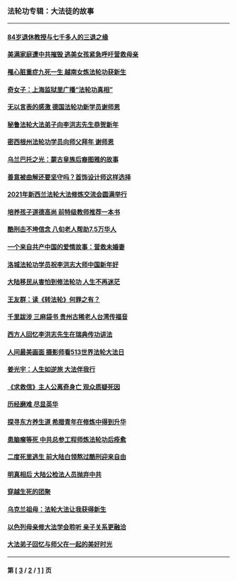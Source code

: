 ### 法轮功专辑：大法徒的故事
---
#### [84岁退休教授与七千多人的三退之缘](../../pages/nf1147481/n13796650.md?11260430) 
#### [美满家庭遭中共摧毁 逃美女孩紧急呼吁营救母亲](../../pages/nf1147481/n13792859.md?11260430) 
#### [罹心脏重症九死一生 越南女炼法轮功获新生](../../pages/nf1147481/n13732766.md?11260430) 
#### [奇女子：上海监狱里广播“法轮功真相”](../../pages/nf1147481/n13726443.md?11260430) 
#### [无以言表的感激 德国法轮功新学员谢师恩](../../pages/nf1147481/n13543790.md?11260430) 
#### [秘鲁法轮大法弟子向李洪志先生恭贺新年](../../pages/nf1147481/n13540182.md?11260430) 
#### [密西根州法轮功学员向师父拜年 谢师恩](../../pages/nf1147481/n13538183.md?11260430) 
#### [乌兰巴托之光：蒙古皇族后裔图雅的故事](../../pages/nf1147481/n13155759.md?11260430) 
#### [善意被曲解还要坚守吗？首饰设计师这样选择](../../pages/nf1147481/n13077575.md?11260430) 
#### [2021年新西兰法轮大法修炼交流会圆满举行](../../pages/nf1147481/n13033149.md?11260430) 
#### [培养孩子道德高尚 前特级教师推荐一本书](../../pages/nf1147481/n12938640.md?11260430) 
#### [酷刑击不垮信念 八旬老人帮助7.5万华人](../../pages/nf1147481/n12880712.md?11260430) 
#### [一个来自共产中国的爱情故事：营救未婚妻](../../pages/nf1147481/n12778386.md?11260430) 
#### [洛城法轮功学员祝李洪志大师中国新年好](../../pages/nf1147481/n12724685.md?11260430) 
#### [大陆移民从害怕到修法轮功 人生不再迷茫](../../pages/nf1147481/n12414325.md?11260430) 
#### [王友群：读《转法轮》何罪之有？](../../pages/nf1147481/n12408647.md?11260430) 
#### [千里跋涉 三麻袋书 贵州古稀老人台湾传福音](../../pages/nf1147481/n12198750.md?11260430) 
#### [西方人回忆李洪志先生在瑞典传功讲法](../../pages/nf1147481/n12099607.md?11260430) 
#### [人间最美画面 摄影师看513世界法轮大法日](../../pages/nf1147481/n12094118.md?11260430) 
#### [姜光宇：人生如逆旅 大法伴我行](../../pages/nf1147481/n12088664.md?11260430) 
#### [《求救信》主人公离奇身亡 观众质疑死因](../../pages/nf1147481/n11845215.md?11260430) 
#### [历经磨难 尽显英华](../../pages/nf1147481/n11723297.md?11260430) 
#### [探寻东方养生道 希腊青年在修炼中得到升华](../../pages/nf1147481/n11494502.md?11260430) 
#### [患脑瘤等死 中共总参工程师炼法轮功后痊愈](../../pages/nf1147481/n11466682.md?11260430) 
#### [二度死里逃生 前大陆白领熬过酷刑迎来自由](../../pages/nf1147481/n11368594.md?11260430) 
#### [明真相后 大陆公检法人员抛弃中共](../../pages/nf1147481/n11358618.md?11260430) 
#### [穿越生死的团聚](../../pages/nf1147481/n11258922.md?11260430) 
#### [乌克兰祖母：法轮大法让我获得新生](../../pages/nf1147481/n11269457.md?11260430) 
#### [以色列母亲修大法学会聆听 亲子关系更融洽](../../pages/nf1147481/n11268195.md?11260430) 
#### [大法弟子回忆与师父在一起的美好时光](../../pages/nf1147481/n11267759.md?11260430) 

---
#### 第 [ [3](./3.md?11260430) / [2](./2.md?11260430) / [1](./1.md?11260430) ] 页
